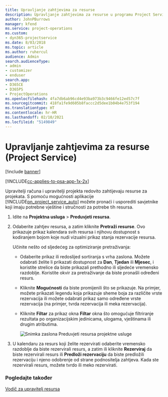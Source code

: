 ```yaml
---
title: Upravljanje zahtjevima za resurse
description: Upravljanje zahtjevima za resurse u programu Project Service
author: JohnPBurrows
manager: kfend
ms.service: project-operations
ms.custom:
- dyn365-projectservice
ms.date: 8/03/2018
ms.topic: article
ms.author: ruhercul
audience: Admin
search.audienceType:
- admin
- customizer
- enduser
search.app:
- D365CE
- D365PS
- ProjectOperations
ms.openlocfilehash: 4fa7db6ab96cd4e93ba973b3c9466fe12ed57c7f
ms.sourcegitcommit: 418fa1fe9d605b8faccc2d5dee1b04b4e753f194
ms.translationtype: HT
ms.contentlocale: hr-HR
ms.lasthandoff: 02/10/2021
ms.locfileid: "5149849"
---
```

# <a name="manage-resource-requests-project-service"></a>Upravljanje zahtjevima za resurse (Project Service)

[!include [banner](../includes/psa-now-project-operations.md)]

[!INCLUDE[cc-applies-to-psa-app-1x-2x](../includes/cc-applies-to-psa-app-1x-2x.md)]

Upravitelji računa i upravitelji projekta redovito zahtijevaju resurse za projekata. S pomoću mogućnosti aplikacije [!INCLUDE[pn_project_service_auto](../includes/pn-project-service-auto.md)] možete pronaći i usporediti savjetnike koji imaju potrebne vještine i stručnosti za potrebe tih resursa.  
  
1. Idite na **Projektna usluga** > **Preduvjeti resursa**.  
  
2. Odaberite zahtjev resursa, a zatim kliknite **Pretraži resurse**. Ovo prikazuje prikaz kalendara svih resursa i njihovu dostupnost s kodiranjem bojom koje nudi vizualni prikaz stanja rezervacije resursa.  
  
    Učinite nešto od sljedećeg za optimiziranje pretraživanja:  
  
   -   Odaberite prikaz ili redoslijed sortiranja s vrha zaslona. Možete odabrati želite li prikazati dostupnost za **Dan**, **Tjedan** ili **Mjesec**, i koristite strelice da biste prikazali prethodno ili sljedeće vremensko razdoblje. Koristite okvir za pretraživanje da biste pronašli određeni resurs.  
  
   -   Kliknite **Mogućnosti** da biste promijenili što se prikazuje. Na primjer, možete prikazati legendu koja prikazuje sheme boja za različite vrste rezervacija ili možete odabrati prikaz samo određene vrste rezervacija (na primjer, tvrda rezervacija ili meka rezervacija).  
  
   -   Kliknite **Filtar** za prikaz okna **Filtar** okna što omogućuje filtriranje rezultata po organizacijskim jedinicama, ulogama, vještinama ili drugim atributima.  
  
       ![Snimka zaslona Preduvjeti resursa projektne usluge](../psa/media/project-service-resource-request-screen.png "Snimka zaslona Preduvjeti resursa projektne usluge")  
  
3. U kalendaru za resurs koji želite rezervirati odaberite vremensko razdoblje da biste rezervirali resurs, a zatim ili kliknite **Rezerviraj** da biste rezervirali resurs ili **Predloži rezervaciju** da biste predložili rezervaciju i njeno odobrenje od strane podnositelja zahtjeva. Kada ste rezervirali resurs, možete tvrdo ili meko rezervirati.  
  
### <a name="see-also"></a>Pogledajte također  
 [Vodič za upravitelj resursa](../psa/resource-manager-guide.md)
